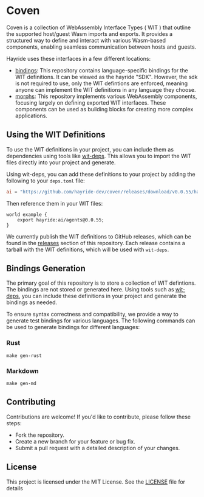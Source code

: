 # Coven

Coven is a collection of WebAssembly Interface Types ( WIT ) that outline the supported host/guest Wasm imports and exports. It provides a structured way to define and interact with various Wasm-based components, enabling seamless communication between hosts and guests.

Hayride uses these interfaces in a few different locations: 
- [bindings](https://github.com/hayride-dev/bindings): This repository contains language-specific bindings for the WIT definitions. It can be viewed as the hayride "SDK". However, the sdk is not required to use, only the WIT defintions are enforced, meaning anyone can implement the WIT definitions in any language they choose.
- [morphs](https://github.com/hayride-dev/morphs): This repository implements various WebAssembly components, focusing largely on defining exported WIT interfaces. These components can be used as building blocks for creating more complex applications.

## Using the WIT Definitions
To use the WIT definitions in your project, you can include them as dependencies using tools like [wit-deps](https://github.com/bytecodealliance/wit-deps). This allows you to import the WIT files directly into your project and generate. 

Using wit-deps, you can add these definitions to your project by adding the following to your `deps.toml` file:

```toml
ai = "https://github.com/hayride-dev/coven/releases/download/v0.0.55/hayride_ai_v0.0.55.tar.gz"
```

Then reference them in your WIT files:

```wit
world example {
    export hayride:ai/agents@0.0.55;
}
```

We currently publish the WIT definitions to GitHub releases, which can be found in the [releases](https://github.com/hayride-dev/coven/releases) section of this repository. Each release contains a tarball with the WIT definitions, which will be used with `wit-deps`.

## Bindings Generation 

The primary goal of this repository is to store a collection of WIT defintions. The bindings are not stored or generated here. Using tools such as [wit-deps](https://github.com/bytecodealliance/wit-deps), you can include these definitions in your project and generate the bindings as needed.

To ensure syntax correctness and compatibility, we provide a way to generate test bindings for various languages. The following commands can be used to generate bindings for different languages:

### Rust 
`make gen-rust` 

### Markdown 
`make gen-md`

## Contributing
Contributions are welcome! If you'd like to contribute, please follow these steps:

- Fork the repository.
- Create a new branch for your feature or bug fix.
- Submit a pull request with a detailed description of your changes.

## License
This project is licensed under the MIT License. See the [LICENSE](LICENSE) file for details